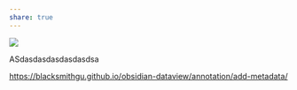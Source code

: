 ```yaml
---
share: true
---
```


![](https://www.youtube.com/watch?v=8yjNuiSBSAM)


ASdasdasdasdasdasdsa


https://blacksmithgu.github.io/obsidian-dataview/annotation/add-metadata/